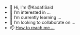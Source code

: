 - 👋 Hi, I’m @KadafiSaid
- 👀 I’m interested in ...
- 🌱 I’m currently learning ...
- 💞️ I’m looking to collaborate on ...
- 📫 [How to reach me ...](a.md)

<!---
KadafiSaid/KadafiSaid is a ✨ special ✨ repository because its `README.md` (this file) appears on your GitHub profile.
You can click the Preview link to take a look at your changes.
--->

